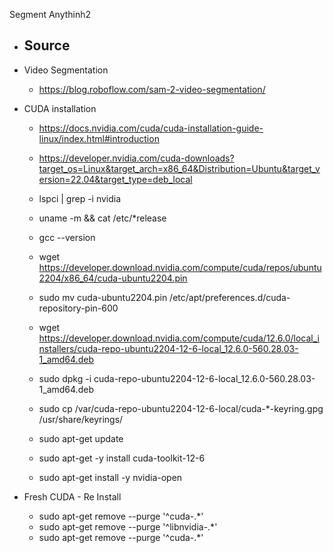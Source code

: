 Segment Anythinh2



- Source
  - 
- Video Segmentation
  - https://blog.roboflow.com/sam-2-video-segmentation/


- CUDA installation
  - https://docs.nvidia.com/cuda/cuda-installation-guide-linux/index.html#introduction
  - https://developer.nvidia.com/cuda-downloads?target_os=Linux&target_arch=x86_64&Distribution=Ubuntu&target_version=22.04&target_type=deb_local

  - lspci | grep -i nvidia
  - uname -m && cat /etc/*release

  - gcc --version
  
  - wget https://developer.download.nvidia.com/compute/cuda/repos/ubuntu2204/x86_64/cuda-ubuntu2204.pin
  - sudo mv cuda-ubuntu2204.pin /etc/apt/preferences.d/cuda-repository-pin-600
  - wget https://developer.download.nvidia.com/compute/cuda/12.6.0/local_installers/cuda-repo-ubuntu2204-12-6-local_12.6.0-560.28.03-1_amd64.deb
  - sudo dpkg -i cuda-repo-ubuntu2204-12-6-local_12.6.0-560.28.03-1_amd64.deb
  - sudo cp /var/cuda-repo-ubuntu2204-12-6-local/cuda-*-keyring.gpg /usr/share/keyrings/
  - sudo apt-get update
  - sudo apt-get -y install cuda-toolkit-12-6 
  - sudo apt-get install -y nvidia-open

- Fresh CUDA - Re Install
  - sudo apt-get remove --purge '^cuda-.*'
  - sudo apt-get remove --purge '^libnvidia-.*'
  - sudo apt-get remove --purge '^cuda-.*'
